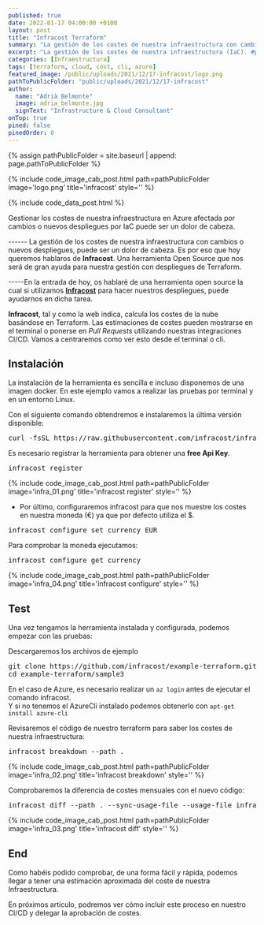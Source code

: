 ```yaml
---
published: true
date: 2022-01-17 04:00:00 +0100
layout: post
title: "Infracost Terraform"
summary: "La gestión de los costes de nuestra infraestructura con cambios o nuevos despliegues, puede ser un dolor de cabeza. Conoce la solución que desde Tokiota te presentamos, Infracost."
excerpt: "La gestión de los costes de nuestra infraestructura (IaC). #post #azure #terraform #cost"
categories: [Infraestructura]
tags: [terraform, cloud, cost, cli, azure]
featured_image: /public/uploads/2021/12/17-infracost/logo.png
pathToPublicFolder: "public/uploads/2021/12/17-infracost"
author:
  name: "Adrià Belmonte"
  image: adria_belmonte.jpg
  signText: "Infrastructure & Cloud Consultant"
onTop: true
pined: false
pinedOrder: 0
---
```


{% assign pathPublicFolder = site.baseurl | append: page.pathToPublicFolder %}

{% include code_image_cab_post.html path=pathPublicFolder
image='logo.png'
title='infracost'
style=''
%}

{% include
code_data_post.html
%}

Gestionar los costes de nuestra infraestructura en Azure afectada por cambios o nuevos despliegues por IaC puede ser un dolor de cabeza.

------ La gestión de los costes de nuestra  infraestructura con cambios o nuevos despliegues, puede ser un dolor de cabeza.
Es por eso que hoy queremos hablaros de **Infracost**. Una herramienta Open Source que nos será de gran ayuda para nuestra gestión con despliegues de Terraform. 

-----En la entrada de hoy, os hablaré de una herramienta open source la cual si utilizamos **[Infracost](https://www.infracost.io/)** para hacer nuestros despliegues, puede ayudarnos en dicha tarea.

**Infracost**, tal y como la web indica, calcula los costes de la nube basándose en Terraform. Las estimaciones de costes pueden mostrarse en el terminal o ponerse en *Pull Requests* utilizando nuestras integraciones CI/CD.
Vamos a centraremos como ver esto desde el terminal o cli.


## Instalación
La instalación de la herramienta es sencilla e incluso disponemos de una imagen docker. En este ejemplo vamos a realizar las pruebas por terminal y en un entorno Linux.

Con el siguiente comando obtendremos e instalaremos la última versión disponible:
<pre data-enlighter-language="csharp">
curl -fsSL https://raw.githubusercontent.com/infracost/infracost/master/scripts/install.sh | sh
</pre>

Es necesario registrar la herramienta para obtener una **free Api Key**.
<pre data-enlighter-language="csharp">
infracost register
</pre>

{% include code_image_cab_post.html path=pathPublicFolder
image='infra_01.png'
title='infracost register'
style=''
%}

- Por último, configuraremos infracost para que nos muestre los costes en nuestra moneda (€) ya que por defecto utiliza el $.
<pre data-enlighter-language="shell">
infracost configure set currency EUR
</pre>

Para comprobar la moneda ejecutamos:
<pre data-enlighter-language="shell">
infracost configure get currency 
</pre>

{% include code_image_cab_post.html path=pathPublicFolder
image='infra_04.png'
title='infracost configure'
style=''
%}

## Test
Una vez tengamos la herramienta instalada y configurada, podemos empezar con las pruebas:

Descargaremos los archivos de ejemplo
<pre data-enlighter-language="shell">
git clone https://github.com/infracost/example-terraform.git
cd example-terraform/sample3
</pre>

En el caso de Azure, es necesario realizar un `az login` antes de ejecutar el comando infracost.
<br/>Y si no tenemos el AzureCli instalado podemos obtenerlo con `apt-get install azure-cli`

Revisaremos el código de nuestro terraform para saber los costes de nuestra infraestructura:
<pre data-enlighter-language="shell">
infracost breakdown --path .
</pre>

{% include code_image_cab_post.html path=pathPublicFolder
image='infra_02.png'
title='infracost breakdown'
style=''
%}

Comprobaremos la diferencia de costes mensuales con el nuevo código:
<pre data-enlighter-language="shell">
infracost diff --path . --sync-usage-file --usage-file infracost-usage.yml
</pre>

{% include code_image_cab_post.html path=pathPublicFolder
image='infra_03.png'
title='infracost diff'
style=''
%}

## End
Como habéis podido comprobar, de una forma fácil y rápida, podemos llegar a tener una estimación aproximada del coste de nuestra Infraestructura.

En próximos artículo, podremos ver cómo incluir este proceso en nuestro CI/CD y delegar la aprobación de costes.


